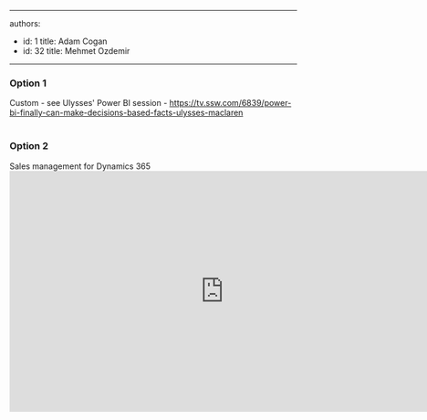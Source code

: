 

---
authors:
  - id: 1
    title: Adam Cogan
  - id: 32
    title: Mehmet Ozdemir
---




<span class='intro'> <h3 class="ssw15-rteElement-H3">Option 1 &#160;</h3><div>Custom - see Ulysses'&#160;Power BI&#160;session -&#160;<a href="https&#58;//tv.ssw.com/6839/power-bi-finally-can-make-decisions-based-facts-ulysses-maclaren">https&#58;//tv.ssw.com/6839/power-bi-finally-can-make-decisions-based-facts-ulysses-maclaren​</a><br><br></div> </span>

<h3 class="ssw15-rteElement-H3">Option 2<br></h3><div>Sales management for Dynamics 365<br></div><div><div class="ms-rtestate-read ms-rte-embedcode ms-rte-embedil ms-rtestate-notify"><iframe width="750" height="422" src="https&#58;//www.youtube.com/embed/YjhLp_Cj40w" frameborder="0" style="margin&#58;0px;padding&#58;0px;border&#58;none;"></iframe>&#160;</div><span style="margin&#58;0px;padding&#58;0px;"></span></div><p><br></p>


